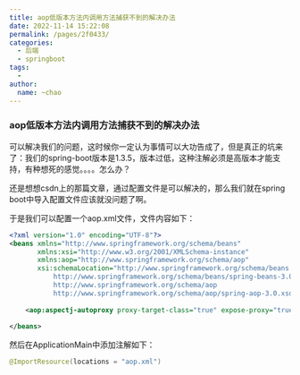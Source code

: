 ```yaml
---
title: aop低版本方法内调用方法捕获不到的解决办法
date: 2022-11-14 15:22:08
permalink: /pages/2f0433/
categories:
  - 后端
  - springboot
tags:
  - 
author: 
  name: ~chao
---
```

### aop低版本方法内调用方法捕获不到的解决办法

可以解决我们的问题，这时候你一定认为事情可以大功告成了，但是真正的坑来了：我们的spring-boot版本是1.3.5，版本过低，这种注解必须是高版本才能支持，有种想死的感觉。。。。怎么办？

还是想想csdn上的那篇文章，通过配置文件是可以解决的，那么我们就在spring boot中导入配置文件应该就没问题了啊。

于是我们可以配置一个aop.xml文件，文件内容如下：

```xml
<?xml version="1.0" encoding="UTF-8"?>
<beans xmlns="http://www.springframework.org/schema/beans"
       xmlns:xsi="http://www.w3.org/2001/XMLSchema-instance"
       xmlns:aop="http://www.springframework.org/schema/aop"
       xsi:schemaLocation="http://www.springframework.org/schema/beans
           http://www.springframework.org/schema/beans/spring-beans-3.0.xsd
           http://www.springframework.org/schema/aop
           http://www.springframework.org/schema/aop/spring-aop-3.0.xsd">
 
    <aop:aspectj-autoproxy proxy-target-class="true" expose-proxy="true"/>
 
</beans>
```

然后在ApplicationMain中添加注解如下：

```java
@ImportResource(locations = "aop.xml")
```
